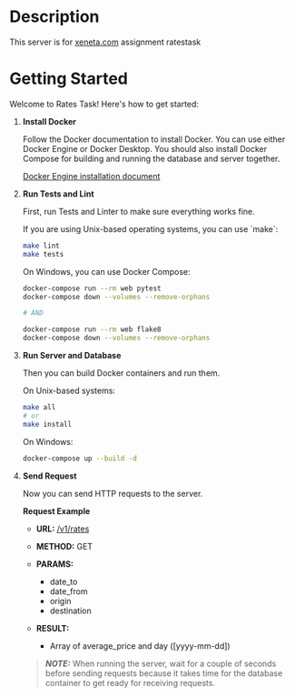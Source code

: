# Description
This server is for [xeneta.com](https://xeneta.com) assignment ratestask
# Getting Started

Welcome to Rates Task! Here\'s how to get started:

1.  **Install Docker**

    Follow the Docker documentation to install Docker. You can use
    either Docker Engine or Docker Desktop. You should also install
    Docker Compose for building and running the database and server
    together.

    [Docker Engine installation
    document](https://docs.docker.com/engine/install/)

2.  **Run Tests and Lint**

    First, run Tests and Linter to make sure everything works fine.

    If you are using Unix-based operating systems, you can use \`make\`:

    ``` bash
    make lint
    make tests
    ```

    On Windows, you can use Docker Compose:

    ``` bash
    docker-compose run --rm web pytest
    docker-compose down --volumes --remove-orphans

    # AND

    docker-compose run --rm web flake8
    docker-compose down --volumes --remove-orphans
    ```

3.  **Run Server and Database**

    Then you can build Docker containers and run them.

    On Unix-based systems:

    ``` bash
    make all
    # or
    make install
    ```

    On Windows:

    ``` bash
    docker-compose up --build -d
    ```

4.  **Send Request**

    Now you can send HTTP requests to the server.

     **Request Example**

    -   **URL:** [/v1/rates](.title-ref)

    -   **METHOD:** GET

    -   **PARAMS:**

        -   date_to
        -   date_from
        -   origin
        -   destination

    -   **RESULT:**

        -   Array of average_price and
            day ([yyyy-mm-dd])


    > **_NOTE:_** When running the server, wait for a couple of seconds
    before sending requests because it takes time for the database
    container to get ready for receiving requests.
